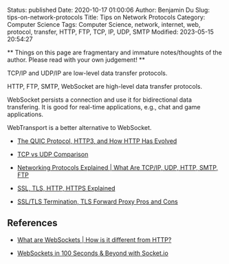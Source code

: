 Status: published
Date: 2020-10-17 01:00:06
Author: Benjamin Du
Slug: tips-on-network-protocols
Title: Tips on Network Protocols
Category: Computer Science
Tags: Computer Science, network, internet, web, protocol, transfer, HTTP, FTP, TCP, IP, UDP, SMTP
Modified: 2023-05-15 20:54:27

**
Things on this page are fragmentary and immature notes/thoughts of the author.
Please read with your own judgement!
**


TCP/IP and UDP/IP are low-level data transfer protocols. 

HTTP, FTP, SMTP, WebSocket are high-level data transfer protocols.


WebSocket persists a connection and use it for bidirectional data transfering.
It is good for real-time applications, e.g., chat and game applications.

WebTransport is a better alternative to WebSocket.


- [The QUIC Protocol, HTTP3, and How HTTP Has Evolved](https://www.youtube.com/watch?v=VONSx_ftkz8)

- [TCP vs UDP Comparison](https://www.youtube.com/watch?v=uwoD5YsGACg)

- [Networking Protocols Explained | What Are TCP/IP, UDP, HTTP, SMTP, FTP](https://www.youtube.com/watch?v=g_kNTa9y6Is)

- [SSL, TLS, HTTP, HTTPS Explained](https://www.youtube.com/watch?v=hExRDVZHhig)

- [SSL/TLS Termination, TLS Forward Proxy Pros and Cons](https://www.youtube.com/watch?v=H0bkLsUe3no)

## References

- [What are WebSockets | How is it different from HTTP?](https://www.youtube.com/watch?v=i5OVcTdt_OU)

- [WebSockets in 100 Seconds & Beyond with Socket.io](https://www.youtube.com/watch?v=1BfCnjr_Vjg)
